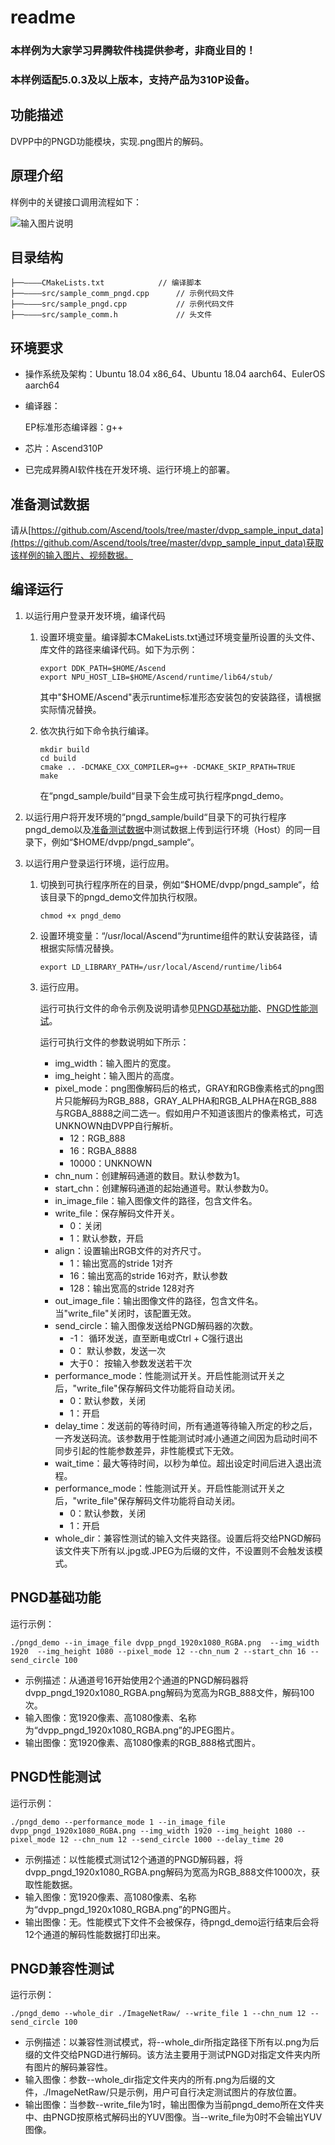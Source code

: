 # readme<a name="ZH-CN_TOPIC_0000001072769993"></a>

### 本样例为大家学习昇腾软件栈提供参考，非商业目的！
### 本样例适配5.0.3及以上版本，支持产品为310P设备。


## 功能描述<a name="section09679311389"></a>

DVPP中的PNGD功能模块，实现.png图片的解码。

## 原理介绍<a name="section19985135703818"></a>

样例中的关键接口调用流程如下：

![输入图片说明](https://support.huaweicloud.com/aclcppdevg-cann51RC1alpha2/figure/zh-cn_image_0000001257793397.png)

## 目录结构<a name="section86232112399"></a>

```
├──————CMakeLists.txt            // 编译脚本
├──————src/sample_comm_pngd.cpp      // 示例代码文件
├──————src/sample_pngd.cpp           // 示例代码文件
├──————src/sample_comm.h             // 头文件
```

## 环境要求<a name="section10528164623911"></a>

- 操作系统及架构：Ubuntu 18.04 x86\_64、Ubuntu 18.04 aarch64、EulerOS aarch64

- 编译器：

    EP标准形态编译器：g++

- 芯片：Ascend310P

- 已完成昇腾AI软件栈在开发环境、运行环境上的部署。

## 准备测试数据<a name="section13765133092318"></a>

请从[https://github.com/Ascend/tools/tree/master/dvpp_sample_input_data](https://github.com/Ascend/tools/tree/master/dvpp_sample_input_data)获取该样例的输入图片、视频数据。

## 编译运行<a name="section3789175815018"></a>

1. 以运行用户登录开发环境，编译代码

   1. 设置环境变量。编译脚本CMakeLists.txt通过环境变量所设置的头文件、库文件的路径来编译代码。如下为示例：

      ```
      export DDK_PATH=$HOME/Ascend
      export NPU_HOST_LIB=$HOME/Ascend/runtime/lib64/stub/
      ```

      其中"$HOME/Ascend"表示runtime标准形态安装包的安装路径，请根据实际情况替换。

   2. 依次执行如下命令执行编译。

      ```
      mkdir build
      cd build
      cmake .. -DCMAKE_CXX_COMPILER=g++ -DCMAKE_SKIP_RPATH=TRUE
      make
      ```

      在“pngd_sample/build“目录下会生成可执行程序pngd\_demo。


2. 以运行用户将开发环境的“pngd_sample/build“目录下的可执行程序pngd\_demo以及[准备测试数据](#section13765133092318)中测试数据上传到运行环境（Host）的同一目录下，例如“$HOME/dvpp/pngd\_sample“。

3. 以运行用户登录运行环境，运行应用。

   1. 切换到可执行程序所在的目录，例如“$HOME/dvpp/pngd\_sample“，给该目录下的pngd\_demo文件加执行权限。

      ```
      chmod +x pngd_demo
      ```

   2. 设置环境变量：“/usr/local/Ascend“为runtime组件的默认安装路径，请根据实际情况替换。

      ```
      export LD_LIBRARY_PATH=/usr/local/Ascend/runtime/lib64
      ```

   3. <a name="li163081446763"></a>运行应用。

      运行可执行文件的命令示例及说明请参见[PNGD基础功能](#section16675547162815)、[PNGD性能测试](#section17726337299)。

      运行可执行文件的参数说明如下所示：

      - img\_width：输入图片的宽度。
      - img\_height：输入图片的高度。
      - pixel\_mode：png图像解码后的格式，GRAY和RGB像素格式的png图片只能解码为RGB_888，GRAY_ALPHA和RGB_ALPHA在RGB_888与RGBA_8888之间二选一。假如用户不知道该图片的像素格式，可选UNKNOWN由DVPP自行解析。
        - 12：RGB_888
        - 16：RGBA_8888
        - 10000：UNKNOWN
      - chn\_num：创建解码通道的数目。默认参数为1。
      - start\_chn：创建解码通道的起始通道号。默认参数为0。
      - in\_image\_file：输入图像文件的路径，包含文件名。
      - write\_file：保存解码文件开关。
        - 0：关闭
        - 1：默认参数，开启
      - align：设置输出RGB文件的对齐尺寸。
        - 1：输出宽高的stride 1对齐
        - 16：输出宽高的stride 16对齐，默认参数
        - 128：输出宽高的stride 128对齐
      - out\_image\_file：输出图像文件的路径，包含文件名。当"write\_file"关闭时，该配置无效。
      - send\_circle：输入图像发送给PNGD解码器的次数。
        - -1：  循环发送，直至断电或Ctrl + C强行退出
        - 0：  默认参数，发送一次
        - 大于0： 按输入参数发送若干次
      - performance\_mode：性能测试开关。开启性能测试开关之后，"write\_file"保存解码文件功能将自动关闭。
        - 0：默认参数，关闭
        - 1：开启
      - delay\_time：发送前的等待时间，所有通道等待输入所定的秒之后，一齐发送码流。该参数用于性能测试时减小通道之间因为启动时间不同步引起的性能参数差异，非性能模式下无效。
      - wait\_time：最大等待时间，以秒为单位。超出设定时间后进入退出流程。
      - performance\_mode：性能测试开关。开启性能测试开关之后，"write\_file"保存解码文件功能将自动关闭。
        - 0：默认参数，关闭
        - 1：开启
      - whole_dir：兼容性测试的输入文件夹路径。设置后将交给PNGD解码该文件夹下所有以.jpg或.JPEG为后缀的文件，不设置则不会触发该模式。



## PNGD基础功能<a name="section16675547162815"></a>

运行示例：

```
./pngd_demo --in_image_file dvpp_pngd_1920x1080_RGBA.png  --img_width 1920  --img_height 1080 --pixel_mode 12 --chn_num 2 --start_chn 16 --send_circle 100 
```

-   示例描述：从通道号16开始使用2个通道的PNGD解码器将dvpp_pngd_1920x1080_RGBA.png解码为宽高为RGB_888文件，解码100次。
-   输入图像：宽1920像素、高1080像素、名称为“dvpp_pngd_1920x1080_RGBA.png”的JPEG图片。
-   输出图像：宽1920像素、高1080像素的RGB_888格式图片。

## PNGD性能测试<a name="section17726337299"></a>

运行示例：

```
./pngd_demo --performance_mode 1 --in_image_file dvpp_pngd_1920x1080_RGBA.png --img_width 1920 --img_height 1080 --pixel_mode 12 --chn_num 12 --send_circle 1000 --delay_time 20
```

-   示例描述：以性能模式测试12个通道的PNGD解码器，将dvpp_pngd_1920x1080_RGBA.png解码为宽高为RGB_888文件1000次，获取性能数据。
-   输入图像：宽1920像素、高1080像素、名称为“dvpp_pngd_1920x1080_RGBA.png”的PNG图片。
-   输出图像：无。性能模式下文件不会被保存，待pngd_demo运行结束后会将12个通道的解码性能数据打印出来。

## PNGD兼容性测试<a name="section17726337299"></a>

运行示例：

```
./pngd_demo --whole_dir ./ImageNetRaw/ --write_file 1 --chn_num 12 --send_circle 100
```

-   示例描述：以兼容性测试模式，将--whole_dir所指定路径下所有以.png为后缀的文件交给PNGD进行解码。该方法主要用于测试PNGD对指定文件夹内所有图片的解码兼容性。
-   输入图像：参数--whole_dir指定文件夹内的所有.png为后缀的文件，./ImageNetRaw/只是示例，用户可自行决定测试图片的存放位置。
-   输出图像：当参数--write_file为1时，输出图像为当前pngd_demo所在文件夹中、由PNGD按原格式解码出的YUV图像。当--write_file为0时不会输出YUV图像。
